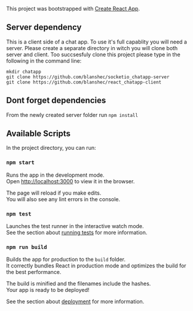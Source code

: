 This project was bootstrapped with [Create React App](https://github.com/facebook/create-react-app).

## Server dependency

This is a client side of a chat app. To use it's full capablity you will need a server. Please create a separate directory in witch you will clone both server and client. Too succsesfuly clone this project please type in the following in the command line:

```shell
mkdir chatapp
git clone https://github.com/blanshec/socketio_chatapp-server
git clone https://github.com/blanshec/react_chatapp-client
```

## Dont forget dependencies

From the newly created server folder run `npm install`

## Available Scripts

In the project directory, you can run:

### `npm start`

Runs the app in the development mode.<br />
Open [http://localhost:3000](http://localhost:3000) to view it in the browser.

The page will reload if you make edits.<br />
You will also see any lint errors in the console.

### `npm test`

Launches the test runner in the interactive watch mode.<br />
See the section about [running tests](https://facebook.github.io/create-react-app/docs/running-tests) for more information.

### `npm run build`

Builds the app for production to the `build` folder.<br />
It correctly bundles React in production mode and optimizes the build for the best performance.

The build is minified and the filenames include the hashes.<br />
Your app is ready to be deployed!

See the section about [deployment](https://facebook.github.io/create-react-app/docs/deployment) for more information.
